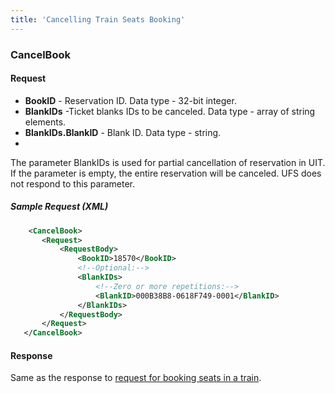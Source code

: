 ```yaml
---
title: 'Cancelling Train Seats Booking'
---
```


### CancelBook

#### Request

-   **BookID** - Reservation ID. Data type - 32-bit integer.
-   **BlankIDs** -Ticket blanks IDs to be canceled. Data type - array of string elements.
-   **BlankIDs.BlankID** - Blank ID. Data type - string.
-   
The parameter BlankIDs is used for partial cancellation of reservation in UIT. If the parameter is empty, the entire reservation will be canceled.
UFS does not respond to this parameter.

##### Sample Request (XML)
```xml
    <CancelBook>
       <Request>
           <RequestBody>
               <BookID>18570</BookID>
               <!--Optional:-->
               <BlankIDs>
                   <!--Zero or more repetitions:-->
                   <BlankID>000B38B8-0618F749-0001</BlankID>
               </BlankIDs>
           </RequestBody>
       </Request>
   </CancelBook>
```

#### Response

Same as the response to [request for booking seats in a train](/trains/trains_stages/booktrain).